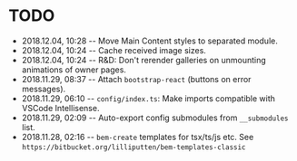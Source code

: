 # TODO

- 2018.12.04, 10:28 -- Move Main Content styles to separated module.
- 2018.12.04, 10:24 -- Cache received image sizes.
- 2018.12.04, 10:24 -- R&D: Don't rerender galleries on unmounting animations of owner pages.
- 2018.11.29, 08:37 -- Attach `bootstrap-react` (buttons on error messages).
- 2018.11.29, 06:10 -- `config/index.ts`: Make imports compatible with VSCode Intellisense.
- 2018.11.29, 02:09 -- Auto-export config submodules from `__submodules` list.
- 2018.11.28, 02:16 -- `bem-create` templates for tsx/ts/js etc. See `https://bitbucket.org/lilliputten/bem-templates-classic`

